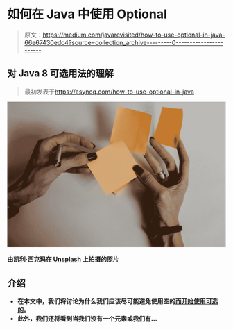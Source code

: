 # 如何在 Java 中使用 Optional

> 原文：<https://medium.com/javarevisited/how-to-use-optional-in-java-66e67430edc4?source=collection_archive---------0----------------------->

## 对 Java 8 可选用法的理解

> 最初发表于<https://asyncq.com/how-to-use-optional-in-java>

**![](img/5518da25abdd95dccf79485d0c0fcd4c.png)**

**由[凯利·西克玛](https://unsplash.com/@kellysikkema?utm_source=medium&utm_medium=referral)在 [Unsplash](https://unsplash.com?utm_source=medium&utm_medium=referral) 上拍摄的照片**

## **介绍**

*   **在本文中，我们将讨论为什么我们应该尽可能避免使用空的[而开始使用可选的](https://javarevisited.blogspot.com/2014/12/9-things-about-null-in-java.html)。**
*   **此外，我们还将看到当我们没有一个元素或我们有…**